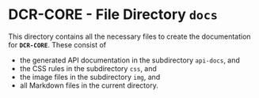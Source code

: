 # DCR-CORE - File Directory **`docs`**

This directory contains all the necessary files to create the documentation for **`DCR-CORE`**. 
These consist of 

- the generated API documentation in the subdirectory `api-docs`, and
- the CSS rules in the subdirectory `css`, and
- the image files in the subdirectory `img`, and
- all Markdown files in the current directory.
